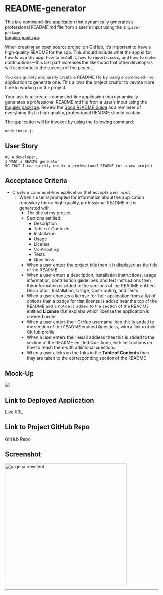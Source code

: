 # README-generator

This is a command-line application that dynamically generates a professional README.md file from a user's input using the `Inquirer package`. <br>[Inquirer package](https://www.npmjs.com/package/inquirer).

When creating an open source project on GitHub, it’s important to have a high-quality README for the app. This should include what the app is for, how to use the app, how to install it, how to report issues, and how to make contributions—this last part increases the likelihood that other developers will contribute to the success of the project. 

You can quickly and easily create a README file by using a command-line application to generate one. This allows the project creator to devote more time to working on the project.

Your task is to create a command-line application that dynamically generates a professional README.md file from a user's input using the [Inquirer package](https://www.npmjs.com/package/inquirer). Review the [Good README Guide](../../01-HTML-Git-CSS/04-Important/Good-README-Guide/README.md) as a reminder of everything that a high-quality, professional README should contain. 

The application will be invoked by using the following command:

```bash
node index.js
```

## User Story

```text
AS A developer, 
I WANT a README generator 
SO THAT I can quickly create a professional README for a new project
```


## Acceptance Criteria

* Create a command-line application that accepts user input.
  * When a user is prompted for information about the application repository then a high-quality, professional README.md is generated with:
    * The title of my project 
    * Sections entitled:
      * Description 
      * Table of Contents 
      * Installation 
      * Usage 
      * License 
      * Contributing 
      * Tests 
      * Questions
    * When a user enters the project title then it is displayed as the title of the README
    * When a user enters a description, installation instructions, usage information, contribution guidelines, and test instructions then this information is added to the sections of the README entitled Description, Installation, Usage, Contributing, and Tests
    * When a user chooses a license for their application from a list of options then a badge for that license is added near the top of the README and a notice is added to the section of the README entitled **License** that explains which license the application is covered under
    * When a user enters their GitHub username then this is added to the section of the README entitled Questions, with a link to their GitHub profile
    * When a user enters their email address then this is added to the section of the README entitled Questions, with instructions on how to reach them with additional questions
    * When a user clicks on the links in the **Table of Contents** then they are taken to the corresponding section of the README


## Mock-Up

![](https://github.com/ladycosy/anna-portfolio_page/blob/main/images/01-css-challenge-demo.gif)

## Link to Deployed Application

[Live URL](https://ladycosy.github.io/README-generator/)

## Link to Project GitHub Repo

[GitHub Repo](https://github.com/ladycosy/README-generator)

## Screenshot
<img src="https://github.com/ladycosy/anna-portfolio_page/blob/fc7d317ed90cd572c830b26ed04c3ee0de7c3958/images/page_screenshot.png" alt="page screenshot" width="400"/>

---
